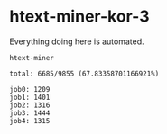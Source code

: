 # htext-miner-kor-3

Everything doing here is automated.

```
htext-miner

total: 6685/9855 (67.83358701166921%)

job0: 1209
job1: 1401
job2: 1316
job3: 1444
job4: 1315
```